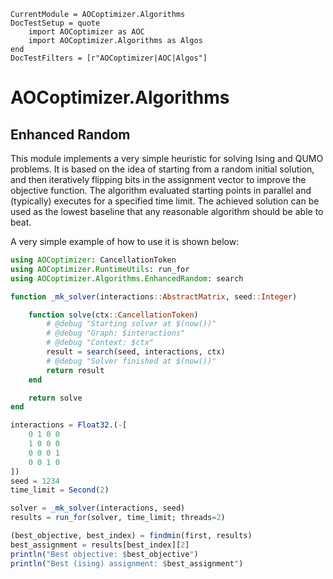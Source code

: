 <!-- markdownlint-disable MD041 -->
```@meta
CurrentModule = AOCoptimizer.Algorithms
DocTestSetup = quote
    import AOCoptimizer as AOC
    import AOCoptimizer.Algorithms as Algos
end
DocTestFilters = [r"AOCoptimizer|AOC|Algos"]
```
<!-- markdownlint-enable MD041 -->

# AOCoptimizer.Algorithms

## Enhanced Random

This module implements a very simple heuristic for solving Ising and QUMO problems.
It is based on the idea of starting from a random initial solution, and then
iteratively flipping bits in the assignment vector to improve the objective function.
The algorithm evaluated starting points in parallel and (typically) executes
for a specified time limit. The achieved solution can be used as the lowest baseline
that any reasonable algorithm should be able to beat.

A very simple example of how to use it is shown below:

```julia
using AOCoptimizer: CancellationToken
using AOCoptimizer.RuntimeUtils: run_for
using AOCoptimizer.Algorithms.EnhancedRandom: search

function _mk_solver(interactions::AbstractMatrix, seed::Integer)

    function solve(ctx::CancellationToken)
        # @debug "Starting solver at $(now())"
        # @debug "Graph: $interactions"
        # @debug "Context: $ctx"
        result = search(seed, interactions, ctx)
        # @debug "Solver finished at $(now())"
        return result
    end

    return solve
end

interactions = Float32.(-[
    0 1 0 0
    1 0 0 0
    0 0 0 1
    0 0 1 0
])
seed = 1234
time_limit = Second(2)

solver = _mk_solver(interactions, seed)
results = run_for(solver, time_limit; threads=2)

(best_objective, best_index) = findmin(first, results)
best_assignment = results[best_index][2]
println("Best objective: $best_objective")
println("Best (ising) assignment: $best_assignment")
```
